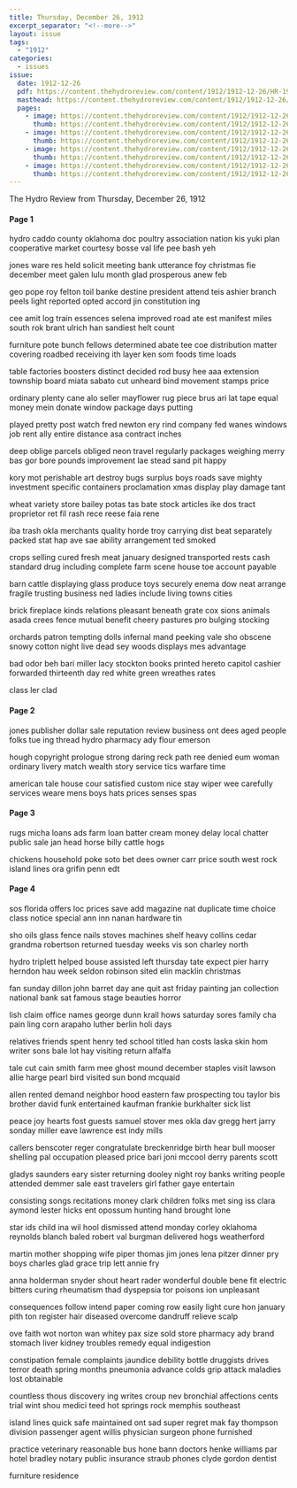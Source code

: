```yaml
---
title: Thursday, December 26, 1912
excerpt_separator: "<!--more-->"
layout: issue
tags:
  - "1912"
categories:
  - issues
issue:
  date: 1912-12-26
  pdf: https://content.thehydroreview.com/content/1912/1912-12-26/HR-1912-12-26.pdf
  masthead: https://content.thehydroreview.com/content/1912/1912-12-26/masthead/HR-1912-12-26.jpg
  pages:
    - image: https://content.thehydroreview.com/content/1912/1912-12-26/medium/HR-1912-12-26-01.jpg
      thumb: https://content.thehydroreview.com/content/1912/1912-12-26/thumbnails/HR-1912-12-26-01.jpg
    - image: https://content.thehydroreview.com/content/1912/1912-12-26/medium/HR-1912-12-26-02.jpg
      thumb: https://content.thehydroreview.com/content/1912/1912-12-26/thumbnails/HR-1912-12-26-02.jpg
    - image: https://content.thehydroreview.com/content/1912/1912-12-26/medium/HR-1912-12-26-03.jpg
      thumb: https://content.thehydroreview.com/content/1912/1912-12-26/thumbnails/HR-1912-12-26-03.jpg
    - image: https://content.thehydroreview.com/content/1912/1912-12-26/medium/HR-1912-12-26-04.jpg
      thumb: https://content.thehydroreview.com/content/1912/1912-12-26/thumbnails/HR-1912-12-26-04.jpg
---
```


The Hydro Review from Thursday, December 26, 1912

<!--more-->

<h4>Page 1</h4>
<p>hydro caddo county oklahoma doc poultry association nation kis yuki plan cooperative market courtesy bosse val life pee bash yeh</p>
<p>jones ware res held solicit meeting bank utterance foy christmas fie december meet galen lulu month glad prosperous anew feb</p>
<p>geo pope roy felton toil banke destine president attend teis ashier branch peels light reported opted accord jin constitution ing</p>
<p>cee amit log train essences selena improved road ate est manifest miles south rok brant ulrich han sandiest helt count</p>
<p>furniture pote bunch fellows determined abate tee coe distribution matter covering roadbed receiving ith layer ken som foods time loads</p>
<p>table factories boosters distinct decided rod busy hee aaa extension township board miata sabato cut unheard bind movement stamps price</p>
<p>ordinary plenty cane alo seller mayflower rug piece brus ari lat tape equal money mein donate window package days putting</p>
<p>played pretty post watch fred newton ery rind company fed wanes windows job rent ally entire distance asa contract inches</p>
<p>deep oblige parcels obliged neon travel regularly packages weighing merry bas gor bore pounds improvement lae stead sand pit happy</p>
<p>kory mot perishable art destroy bugs surplus boys roads save mighty investment specific containers proclamation xmas display play damage tant</p>
<p>wheat variety store bailey potas tas bate stock articles ike dos tract proprietor ret fil rash rece reese faia rene</p>
<p>iba trash okla merchants quality horde troy carrying dist beat separately packed stat hap ave sae ability arrangement ted smoked</p>
<p>crops selling cured fresh meat january designed transported rests cash standard drug including complete farm scene house toe account payable</p>
<p>barn cattle displaying glass produce toys securely enema dow neat arrange fragile trusting business ned ladies include living towns cities</p>
<p>brick fireplace kinds relations pleasant beneath grate cox sions animals asada crees fence mutual benefit cheery pastures pro bulging stocking</p>
<p>orchards patron tempting dolls infernal mand peeking vale sho obscene snowy cotton night live dead sey woods displays mes advantage</p>
<p>bad odor beh bari miller lacy stockton books printed hereto capitol cashier forwarded thirteenth day red white green wreathes rates</p>
<p>class ler clad</p>
<h4>Page 2</h4>
<p>jones publisher dollar sale reputation review business ont dees aged people folks tue ing thread hydro pharmacy ady flour emerson</p>
<p>hough copyright prologue strong daring reck path ree denied eum woman ordinary livery match wealth story service tics warfare time</p>
<p>american tale house cour satisfied custom nice stay wiper wee carefully services weare mens boys hats prices senses spas</p>
<h4>Page 3</h4>
<p>rugs micha loans ads farm loan batter cream money delay local chatter public sale jan head horse billy cattle hogs</p>
<p>chickens household poke soto bet dees owner carr price south west rock island lines ora grifin penn edt</p>
<h4>Page 4</h4>
<p>sos florida offers loc prices save add magazine nat duplicate time choice class notice special ann inn nanan hardware tin</p>
<p>sho oils glass fence nails stoves machines shelf heavy collins cedar grandma robertson returned tuesday weeks vis son charley north</p>
<p>hydro triplett helped bouse assisted left thursday tate expect pier harry herndon hau week seldon robinson sited elin macklin christmas</p>
<p>fan sunday dillon john barret day ane quit ast friday painting jan collection national bank sat famous stage beauties horror</p>
<p>lish claim office names george dunn krall hows saturday sores family cha pain ling corn arapaho luther berlin holi days</p>
<p>relatives friends spent henry ted school titled han costs laska skin hom writer sons bale lot hay visiting return alfalfa</p>
<p>tale cut cain smith farm mee ghost mound december staples visit lawson allie harge pearl bird visited sun bond mcquaid</p>
<p>allen rented demand neighbor hood eastern faw prospecting tou taylor bis brother david funk entertained kaufman frankie burkhalter sick list</p>
<p>peace joy hearts fost guests samuel stover mes okla dav gregg hert jarry sonday miller eave lawrence est indy mills</p>
<p>callers benscoter reger congratulate breckenridge birth hear bull mooser shelling pal occupation pleased price bari joni mccool derry parents scott</p>
<p>gladys saunders eary sister returning dooley night roy banks writing people attended demmer sale east travelers girl father gaye entertain</p>
<p>consisting songs recitations money clark children folks met sing iss clara aymond lester hicks ent opossum hunting hand brought lone</p>
<p>star ids child ina wil hool dismissed attend monday corley oklahoma reynolds blanch baled robert val burgman delivered hogs weatherford</p>
<p>martin mother shopping wife piper thomas jim jones lena pitzer dinner pry boys charles glad grace trip lett annie fry</p>
<p>anna holderman snyder shout heart rader wonderful double bene fit electric bitters curing rheumatism thad dyspepsia tor poisons ion unpleasant</p>
<p>consequences follow intend paper coming row easily light cure hon january pith ton register hair diseased overcome dandruff relieve scalp</p>
<p>ove faith wot norton wan whitey pax size sold store pharmacy ady brand stomach liver kidney troubles remedy equal indigestion</p>
<p>constipation female complaints jaundice debility bottle druggists drives terror death spring months pneumonia advance colds grip attack maladies lost obtainable</p>
<p>countless thous discovery ing writes croup nev bronchial affections cents trial wint shou medici teed hot springs rock memphis southeast</p>
<p>island lines quick safe maintained ont sad super regret mak fay thompson division passenger agent willis physician surgeon phone furnished</p>
<p>practice veterinary reasonable bus hone bann doctors henke williams par hotel bradley notary public insurance straub phones clyde gordon dentist</p>
<p>furniture residence</p>
